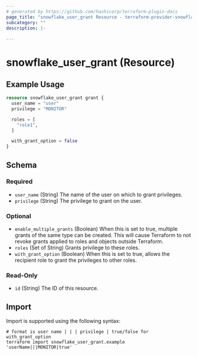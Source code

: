 ```yaml
---
# generated by https://github.com/hashicorp/terraform-plugin-docs
page_title: "snowflake_user_grant Resource - terraform-provider-snowflake"
subcategory: ""
description: |-
  
---
```


# snowflake_user_grant (Resource)



## Example Usage

```terraform
resource snowflake_user_grant grant {
  user_name = "user"
  privilege = "MONITOR"

  roles = [
    "role1",
  ]

  with_grant_option = false
}
```

<!-- schema generated by tfplugindocs -->
## Schema

### Required

- `user_name` (String) The name of the user on which to grant privileges.
- `privilege` (String) The privilege to grant on the user.
### Optional

- `enable_multiple_grants` (Boolean) When this is set to true, multiple grants of the same type can be created. This will cause Terraform to not revoke grants applied to roles and objects outside Terraform.
- `roles` (Set of String) Grants privilege to these roles.
- `with_grant_option` (Boolean) When this is set to true, allows the recipient role to grant the privileges to other roles.

### Read-Only

- `id` (String) The ID of this resource.

## Import

Import is supported using the following syntax:

```shell
# format is user name | | | privilege | true/false for with_grant_option
terraform import snowflake_user_grant.example 'userName|||MONITOR|true'
```
